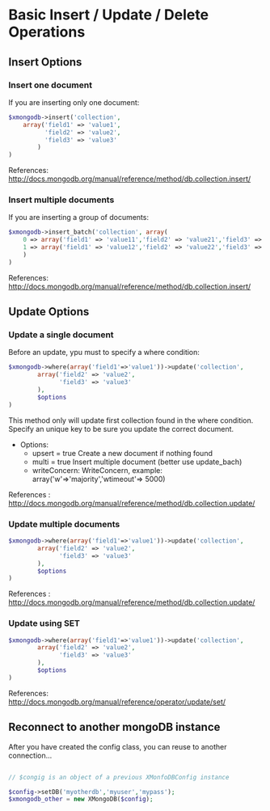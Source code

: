 # Basic Insert / Update / Delete Operations

## Insert Options
### Insert one document
If you are inserting only one document:
```php
$xmongodb->insert('collection', 
    array('field1' => 'value1',
          'field2' => 'value2',
          'field3' => 'value3'
        )
)
```

References: http://docs.mongodb.org/manual/reference/method/db.collection.insert/

### Insert multiple documents
If you are inserting a group of documents:
```php
$xmongodb->insert_batch('collection', array(
    0 => array('field1' => 'value11','field2' => 'value21','field3' => 'value31'), 
    1 => array('field1' => 'value12','field2' => 'value22','field3' => 'value32')
    )
)
```

References: http://docs.mongodb.org/manual/reference/method/db.collection.insert/

## Update Options
### Update a single document
Before an update, ypu must to specify a where condition:
```php
$xmongodb->where(array('field1'=>'value1'))->update('collection', 
        array('field2' => 'value2',
              'field3' => 'value3'
        ),
        $options
)
```
This method only will update first collection found in the where condition. 
Specify an unique key to be sure you update the correct document.

  - Options:
    * upsert = true     Create a new document if nothing found
    * multi = true      Insert multiple document (better use update_bach)
    * writeConcern:     WriteConcern, example: array('w'=>'majority','wtimeout'=> 5000)

References : http://docs.mongodb.org/manual/reference/method/db.collection.update/

### Update multiple documents
```php
$xmongodb->where(array('field1'=>'value1'))->update('collection', 
        array('field2' => 'value2',
              'field3' => 'value3'
        ),
        $options
)
```
References : http://docs.mongodb.org/manual/reference/method/db.collection.update/

### Update using SET
```php
$xmongodb->where(array('field1'=>'value1'))->update('collection', 
        array('field2' => 'value2',
              'field3' => 'value3'
        ),
        $options
)
```

References: http://docs.mongodb.org/manual/reference/operator/update/set/



## Reconnect to another mongoDB instance
After you have created the config class, you can reuse to another connection...
```php

// $congig is an object of a previous XMonfoDBConfig instance

$config->setDB('myotherdb','myuser','mypass');
$xmongodb_other = new XMongoDB($config);
```

